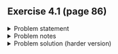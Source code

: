 ## Exercise 4.1 (page 86)

<details>
  <summary>Problem statement</summary>
  Write a program to delete an element from a linked list.
</details>


<details>
  <summary>Problem notes</summary>
  
  - If you've never done this problem before, you can solve [this](https://www.hackerrank.com/challenges/delete-a-node-from-a-linked-list/problem) to get the main idea
  - Alternatively, if you did this in your data structures class, try [this](https://leetcode.com/problems/remove-linked-list-elements/) problem instead
</details>

<details>
  <summary>Problem solution (harder version)</summary>
  
  You can find my implementation [here](https://leetcode.com/submissions/detail/916013025/).
  
  ### Correctness proof
  
  We use the following loop invariant. 
  
  Let $P(k)$ be the proposition that after the $k$-th iteration of the loop, none of the nodes in the range `[head, p]` contain `val`. 
  
  ### Base case
  $P(0)$ is vacuously true. `p = dummy_head` (which is before `head`) before the loop starts, so there are no nodes in the range `[head, p]`
  
  ### Inductive step
  Observe that after any iteration of the loop, one of two things can happen.
  1. `p` doesn't move 
     - In this case, $P(k) \implies P(k + 1)$ is clearly true since nothing has changed
     - That is, it's still true that none of the nodes in the range `[head, p]` contain `val`. 
  2. `p` points further ahead in the list
     - When this happens, `p` skips over all the nodes in the range `[p + 1, q)` and then points to `q`
     - As a result, the nodes in the range `[head, new p]` $==$ the nodes in the range `[head, old p]` + `q`
     - By the induction hypothesis, we know that none of the nodes in the range `[head, old p]` contain `val`
     - Further, since `p` is only updated like this when `q.val != val`, we know that `q` doesn't contain `val` either.
     - Thus, $P(k) \implies P(k + 1)$ because after the latest iteration, none of the nodes in the range `[head, (new) p]` contain `val`
  
  ### Termination requirement
  The loop ends when `q is None`. Since `q = head` before the loop and moves forward `1` node each iteration, this will happen after exactly $n$ iterations, where $n$ is the size of the list.
</details>
